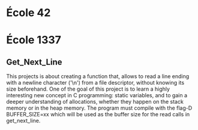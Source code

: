 # École 42
# École 1337

## Get_Next_Line


This projects is about creating a function that, allows to read a line ending
with a newline character ('\\n') from a file descriptor, without knowing its
size beforehand. One of the goal of this project is to learn a highly
interesting new concept in C programming: static variables, and to gain a deeper
understanding of allocations, whether they happen on the stack memory or in the
heap memory.
The program must compile with the flag-D BUFFER_SIZE=xx which will be used as the buffer size for the read calls in get_next_line.
